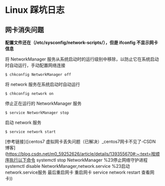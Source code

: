 # Linux 踩坑日志

## 网卡消失问题

**配置文件还在（/etc/sysconfig/network-scripts/），但是 ifconfig 不显示网卡信息**

将 NetworkManager 服务从系统启动时的运行级别中移除，以防止它在系统启动时自动运行，手动配置网络连接

```shell
$ chkconfig NetworkManager off
```

将 network 服务在系统启动时自动运行

```shell
$ chkconfig network on
```

停止正在运行的 NetworkManager 服务

```shell
$ service NetworkManager stop
```

启动 network 服务

```shell
$ service network start
```

[参考链接]([centos7 虚拟网卡丢失问题（已解决）_centos7网卡不见了-CSDN博客](https://blog.csdn.net/m0_59252626/article/details/139355670#:~:text=按顺序执行以下命令 systemctl stop NetworkManager %23停止网络守护进程 systemctl disable NetworkManager,network.service %23启动network.service服务 最后重启网卡 重启网卡 service network restart 查看网卡))



